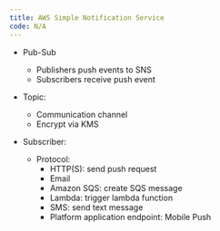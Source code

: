 ```yaml
---
title: AWS Simple Notification Service
code: N/A
---
```


- Pub-Sub

  - Publishers push events to SNS
  - Subscribers receive push event

- Topic:

  * Communication channel

  - Encrypt via KMS

- Subscriber:

  - Protocol: 
    - HTTP(S): send push request
    - Email
    - Amazon SQS: create SQS message
    - Lambda: trigger lambda function
    - SMS: send text message
    - Platform application endpoint: Mobile Push